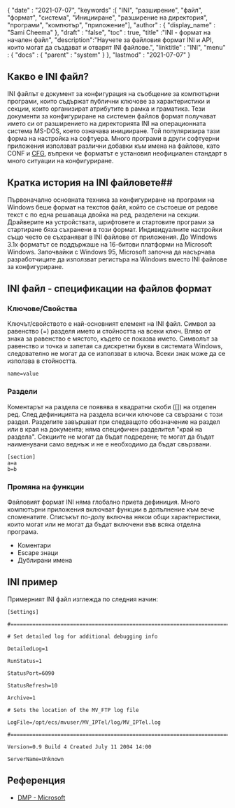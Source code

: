 {
  "date" : "2021-07-07",
  "keywords" :[ "INI", "разширение", "файл", "формат", "система", "Иницииране", "разширение на директория", "програми", "компютър", "приложение"],
  "author" : {
    "display_name" : "Sami Cheema"
},
  "draft" : "false",
  "toc" : true,
  "title" :"INI - формат на начален файл",
  "description":"Научете за файловия формат INI и API, които могат да създават и отварят INI файлове.",
  "linktitle" : "INI",
  "menu" : {
    "docs" : {
      "parent" : "system"
}
},
  "lastmod" : "2021-07-07"
}

## Какво е INI файл? ##

INI файлът е документ за конфигурация на съобщение за компютърни програми, които съдържат публични ключове за характеристики и секции, които организират атрибутите в рамка и граматика. Тези документи за конфигуриране на системен файлов формат получават името си от разширението на директорията INI на операционната система MS-DOS, което означава иницииране. Той популяризира тази форма на настройка на софтуера. Много програми в други софтуерни приложения използват различни добавки към имена на файлове, като CONF и [CFG](/bg/system/cfg/), въпреки че форматът е установил неофициален стандарт в много ситуации на конфигуриране.

## Кратка история на INI файловете##

Първоначално основната техника за конфигуриране на програми на Windows беше формат на текстов файл, който се състоеше от редове текст с по една решаваща двойка на ред, разделени на секции. Драйверите на устройствата, шрифтовете и стартовите програми за стартиране бяха съхранени в този формат. Индивидуалните настройки също често се съхраняват в INI файлове от приложения.
До Windows 3.1x форматът се поддържаше на 16-битови платформи на Microsoft Windows. Започвайки с Windows 95, Microsoft започна да насърчава разработчиците да използват регистъра на Windows вместо INI файлове за конфигуриране.

## INI файл - спецификации на файлов формат

### Ключове/Свойства ###

Ключът/свойството е най-основният елемент на INI файл. Символ за равенство (=) разделя името и стойността на всеки ключ. Вляво от знака за равенство е мястото, където се показва името. Символът за равенство и точка и запетая са дискретни букви в системата Windows, следователно не могат да се използват в ключа. Всеки знак може да се използва в стойността.

```
name=value
```

### Раздели ###

Коментарът на раздела се появява в квадратни скоби ([]) на отделен ред. След дефиницията на раздела всички ключове са свързани с този раздел. Разделите завършват при следващото обозначение на раздел или в края на документа; няма специфичен разделител "край на раздела". Секциите не могат да бъдат подредени; те могат да бъдат наименувани само веднъж и не е необходимо да бъдат свързвани.

```
[section]
a=a
b=b
```

### Промяна на функции ###

Файловият формат INI няма глобално приета дефиниция. Много компютърни приложения включват функции в допълнение към вече споменатите. Списъкът по-долу включва някои общи характеристики, които могат или не могат да бъдат включени във всяка отделна програма.

* Коментари
* Escape знаци
* Дублирани имена


## INI пример ##

Примерният INI файл изглежда по следния начин:

```
[Settings]
 
#======================================================================
 
# Set detailed log for additional debugging info
 
DetailedLog=1
 
RunStatus=1
 
StatusPort=6090
 
StatusRefresh=10
 
Archive=1
 
# Sets the location of the MV_FTP log file
 
LogFile=/opt/ecs/mvuser/MV_IPTel/log/MV_IPTel.log
 
#======================================================================
 
Version=0.9 Build 4 Created July 11 2004 14:00
 
ServerName=Unknown

```

## Референция ##

* [DMP - Microsoft](https://docs.microsoft.com/en-us/troubleshoot/windows-client/performance/read-small-memory-dump-file)


